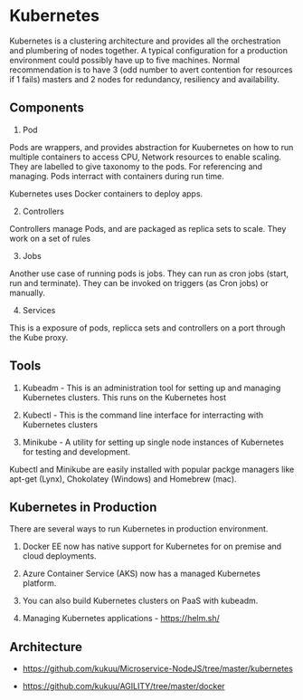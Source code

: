 # Kubernetes

Kubernetes is a clustering architecture and provides all the orchestration and plumbering of nodes together. A typical configuration for a production environment could possibly have up to five machines.
Normal recommendation is to have 3 (odd number to avert contention for resources if 1 fails) masters and 2 nodes for redundancy, resiliency and availability.

## Components

1. Pod  

Pods are wrappers, and provides abstraction for Kuubernetes on how to run  multiple containers to access CPU, Network resources to enable scaling. 
They are labelled to give  taxonomy to the pods. For referencing and managing. Pods interract with containers during run time.

Kubernetes uses Docker containers to deploy apps.

2. Controllers

Controllers manage Pods, and are packaged as replica sets to scale. They work on a set of rules

3. Jobs

Another use case of running pods is jobs. They can run as cron jobs (start, run and terminate). They can be invoked on triggers (as Cron jobs) or manually.

4. Services

This is a exposure of pods, replicca sets and controllers on a port through the Kube proxy.


## Tools 

1. Kubeadm  - This is an administration tool for setting up and managing Kubernetes clusters. This runs on the Kubernetes host

2. Kubectl - This is the command line interface for interracting with Kubernetes clusters

3. Minikube - A utility for setting up single node instances of Kubernetes for testing and development.


Kubectl and Minikube are easily installed with popular packge managers like apt-get (Lynx), Chokolatey (Windows) and Homebrew (mac). 


## Kubernetes in Production 

There are several ways to run Kubernetes in production environment.

1. Docker EE now has native support for Kubernetes for on premise and cloud deployments.

2. Azure Container Service (AKS) now has a managed Kubernetes platform.

3. You can also build  Kubernetes clusters on PaaS with kubeadm.

4. Managing Kubernetes applications - https://helm.sh/

## Architecture 

- https://github.com/kukuu/Microservice-NodeJS/tree/master/kubernetes 

- https://github.com/kukuu/AGILITY/tree/master/docker
